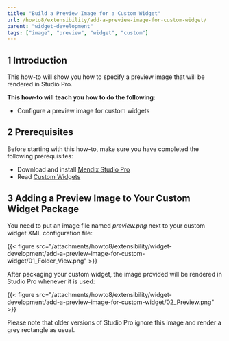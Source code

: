 ```yaml
---
title: "Build a Preview Image for a Custom Widget"
url: /howto8/extensibility/add-a-preview-image-for-custom-widget/
parent: "widget-development"
tags: ["image", "preview", "widget", "custom"]
---
```


## 1 Introduction

This how-to will show you how to specify a preview image that will be rendered in Studio Pro.

**This how-to will teach you how to do the following:**

* Configure a preview image for custom widgets

## 2 Prerequisites

Before starting with this how-to, make sure you have completed the following prerequisites:

* Download and install [Mendix Studio Pro](https://marketplace.mendix.com/link/studiopro/)
* Read [Custom Widgets](/howto8/extensibility/widget-development/)

## 3 Adding a Preview Image to Your Custom Widget Package

You need to put an image file named *preview.png* next to your custom widget XML configuration file:

{{< figure src="/attachments/howto8/extensibility/widget-development/add-a-preview-image-for-custom-widget/01_Folder_View.png" >}}

After packaging your custom widget, the image provided will be rendered in Studio Pro whenever it is used:

{{< figure src="/attachments/howto8/extensibility/widget-development/add-a-preview-image-for-custom-widget/02_Preview.png" >}}

Please note that older versions of Studio Pro ignore this image and render a grey rectangle as usual.

